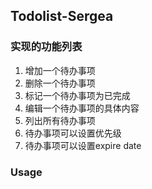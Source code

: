 ## Todolist-Sergea ##
### 实现的功能列表 ###
1. 增加一个待办事项
2. 删除一个待办事项
3. 标记一个待办事项为已完成
4. 编辑一个待办事项的具体内容
5. 列出所有待办事项
6. 待办事项可以设置优先级
7. 待办事项可以设置expire date

### Usage ###

```
